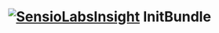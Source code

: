 [![SensioLabsInsight](https://insight.sensiolabs.com/projects/f6684502-2c37-4509-bf7c-525e90fb8227/mini.png)](https://insight.sensiolabs.com/projects/f6684502-2c37-4509-bf7c-525e90fb8227)
InitBundle
==========